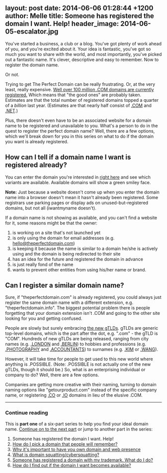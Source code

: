 layout: post
date: 2014-06-06 01:28:44 +1200
author: Melle
title: Someone has registered the domain I want. Help!
header_image: 2014-06-05-escalator.jpg
----

<!-- excerpt -->

You've started a business, a club or a blog. You've got plenty of work ahead of you, and you're excited about it. Your idea is fantastic, you've got so much you want to share with the world, and most importantly, you've picked out a fantastic name. It's clever, descriptive and easy to remember. Now to register the domain name.

Or not.

Trying to get The Perfect Domain can be really frustrating. Or, at the very least, really expensive. [Well over 100 million .COM domains are currently registered.](http://www.thedomains.com/2014/03/24/after-losing-over-25000-registrations-in-two-days-com-back-below-113-million-berlin-top-40k/) Which means  that "the good ones" are probably taken. Estimates are that the total number of registered domains topped a quarter of a _billion_ last year. (Estimates are that nearly half consist of [.COM](https://iwantmyname.com/domains/com-domain-name-registration-for-commercial) and [.NET](https://iwantmyname.com/domains/net-domain-name-registration-for-network).) 

Plus, there doesn't even have to be an associated website for a domain name to be registered and unavailable to you. What's a person to do in the quest to register the perfect domain name? Well, there are a few options, which we'll break down for you in this series on what to do if the domain you want is already registered.

<!-- /excerpt -->


## How can I tell if a domain name I want is registered already?

You can enter the domain you're interested in [right here](https://iwantmyname.com/) and see which variants are available. Available domains will show a green smiley face.

**Note:** Just because a website doesn't come up when you enter the domain name into a browser doesn't mean it hasn't already been registered. Some registrars use parking pages or display ads on unused-but-registered domains, but not all (iwantmyname doesn't). 

If a domain name is not showing as available, and you can't find a website for it, some reasons might be that the owner:

1. is working on a site that's not launched yet
2. is only using the domain for email addresses (e.g. hello@theperfectdomain.com)
3. is keeping it because the name is similar to a domain he/she is actively using and the domain is being redirected to their site
4. has an idea for the future and registered the domain in advance
5. is just really fond of the name
6. wants to prevent other entities from using his/her name or brand.


## Can I register a similar domain name?

Sure, if "theperfectdomain.com" is already registered, you could always just register the same domain name with a different extension, e.g. "theperfectdomain.info". The biggest potential problem there is people forgetting that your domain extension isn't .COM and going to the other site looking for you and getting confused. 

People are slowly but surely embracing [the new gTLDs](https://iwantmyname.com/domains/new-gtld-domain-extensions). gTLDs are generic top-level domains, which is the part after the dot, e.g. ".com" - the gTLD is "COM". Hundreds of new gTLDs are being released, ranging from city names (e.g. [.LONDON](https://iwantmyname.com/domains/dot-london) and [.BERLIN](https://iwantmyname.com/domains/dot-berlin)) to hobbies and professions (e.g. [.PHOTOGRAPHY](https://iwantmyname.com/domains/dot-photography) and [.ACCOUNTANTS](https://iwantmyname.com/domains/dot-accountants)) to surnames (e.g. [.KIM](https://iwantmyname.com/domains/dot-kim) or [.WANG](https://iwantmyname.com/domains/dot-wang)).

However, it will take time for people to get used to this new world where anything is .POSSIBLE. (Note: .POSSIBLE is not actually one of the new gTLDs, though it should be.) So, what is an enterprising individual or company to do? Well, there are a few options.

Companies are getting more creative with their naming, turning to domain naming options like "getourproduct.com" instead of the specific company name, or registering [.CO](https://iwantmyname.com/domains/co-colombian-domain-name-registration-for-colombia) or [.IO](https://iwantmyname.com/domains/io-domain-name-registration-for-british-indian-ocean-territory) domains in lieu of the elusive .COM.


***

### Continue reading

This is **part one** of a six-part series to help you find your ideal domain name. [Continue on to the next part](https://iwantmyname.com/blog/2014/06/domain-already-registered-pt2.html) or jump to another part in the series:

1. Someone has registered the domain I want. Help!
2. [How do I pick a domain that people will remember?](https://iwantmyname.com/blog/2014/06/domain-already-registered-pt2.html)
3. [Why it's important to have you own domain and web presence](https://iwantmyname.com/blog/2014/06/domain-already-registered-pt3.html)
4. [What is domain squatting/cybersquatting?](https://iwantmyname.com/blog/2014/06/domain-already-registered-pt4.html)
5. [Someone has registered a domain with my trademark. What do I do?](https://iwantmyname.com/blog/2014/06/domain-already-registered-pt5.html)
6. [How do I find out if the domain I want becomes available?](https://iwantmyname.com/blog/2014/06/domain-already-registered-pt6.html)
